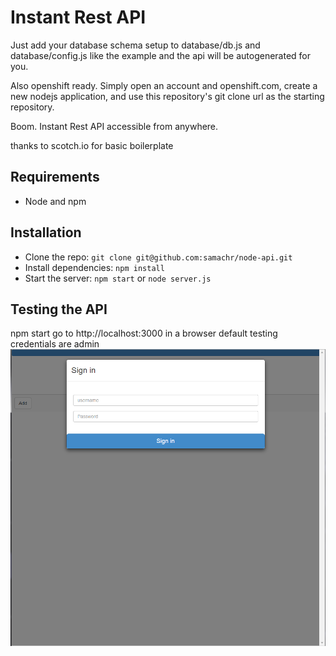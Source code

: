 # Instant Rest API

Just add your database schema setup to database/db.js and database/config.js like the example and the api will be autogenerated for you.

Also openshift ready. Simply open an account and openshift.com, create a new nodejs application, and use this repository's git clone url as the starting repository.

Boom. Instant Rest API accessible from anywhere.

thanks to scotch.io for basic boilerplate

## Requirements

- Node and npm

## Installation

- Clone the repo: `git clone git@github.com:samachr/node-api.git`
- Install dependencies: `npm install`
- Start the server: `npm start` or `node server.js`

## Testing the API
npm start
go to http://localhost:3000 in a browser
default testing credentials are admin
![login screen](login.PNG)
